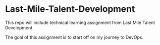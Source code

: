 # Last-Mile-Talent-Development

This repo will include technical learning assignment from Last Mile Talent Development.

The goal of this assignment is to start off on my journey to DevOps.
